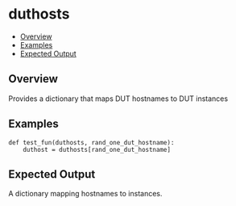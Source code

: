 # duthosts

- [Overview](#overview)
- [Examples](#example)
- [Expected Output](#expected-output)

## Overview
Provides a dictionary that maps DUT hostnames to DUT instances

## Examples
```
def test_fun(duthosts, rand_one_dut_hostname):
    duthost = duthosts[rand_one_dut_hostname]
```

## Expected Output
A dictionary mapping hostnames to instances.
